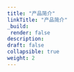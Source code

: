 ```yaml
---
title: "产品简介"
linkTitle: "产品简介"
_build:
 render: false 
description: 
draft: false
collapsible: true
weight: 2
---
```

